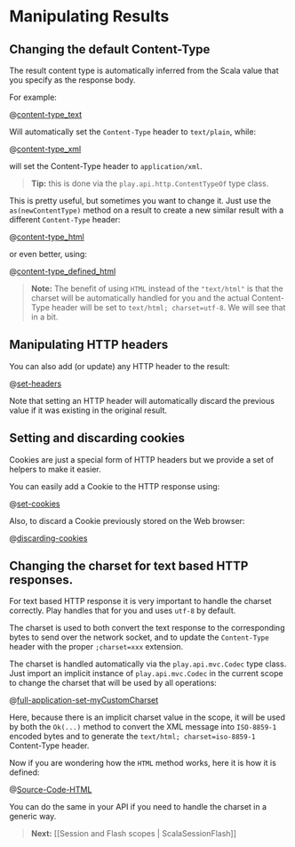 # Manipulating Results

## Changing the default Content-Type

The result content type is automatically inferred from the Scala value that you specify as the response body.

For example:

@[content-type_text](code/ScalaResults.scala)


Will automatically set the `Content-Type` header to `text/plain`, while:

@[content-type_xml](code/ScalaResults.scala)

will set the Content-Type header to `application/xml`.

> **Tip:** this is done via the `play.api.http.ContentTypeOf` type class.

This is pretty useful, but sometimes you want to change it. Just use the `as(newContentType)` method on a result to create a new similar result with a different `Content-Type` header:

@[content-type_html](code/ScalaResults.scala)

or even better, using:

@[content-type_defined_html](code/ScalaResults.scala)

> **Note:** The benefit of using `HTML` instead of the `"text/html"` is that the charset will be automatically handled for you and the actual Content-Type header will be set to `text/html; charset=utf-8`. We will see that in a bit.

## Manipulating HTTP headers

You can also add (or update) any HTTP header to the result:

@[set-headers](code/ScalaResults.scala)

Note that setting an HTTP header will automatically discard the previous value if it was existing in the original result.

## Setting and discarding cookies

Cookies are just a special form of HTTP headers but we provide a set of helpers to make it easier.

You can easily add a Cookie to the HTTP response using:

@[set-cookies](code/ScalaResults.scala)

Also, to discard a Cookie previously stored on the Web browser:

@[discarding-cookies](code/ScalaResults.scala)

## Changing the charset for text based HTTP responses.

For text based HTTP response it is very important to handle the charset correctly. Play handles that for you and uses `utf-8` by default.

The charset is used to both convert the text response to the corresponding bytes to send over the network socket, and to update the `Content-Type` header with the proper `;charset=xxx` extension.

The charset is handled automatically via the `play.api.mvc.Codec` type class. Just import an implicit instance of `play.api.mvc.Codec` in the current scope to change the charset that will be used by all operations:

@[full-application-set-myCustomCharset](code/ScalaResults.scala)

Here, because there is an implicit charset value in the scope, it will be used by both the `Ok(...)` method to convert the XML message into `ISO-8859-1` encoded bytes and to generate the `text/html; charset=iso-8859-1` Content-Type header.

Now if you are wondering how the `HTML` method works, here it is how it is defined:

@[Source-Code-HTML](code/ScalaResults.scala)

You can do the same in your API if you need to handle the charset in a generic way.

> **Next:** [[Session and Flash scopes | ScalaSessionFlash]]
